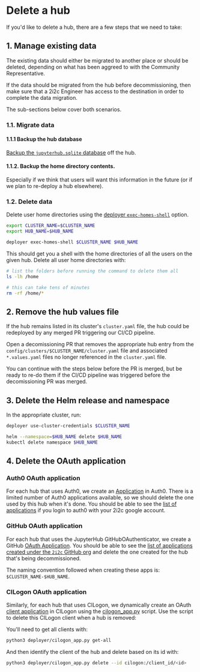 # Delete a hub

If you'd like to delete a hub, there are a few steps that we need to take:

## 1. Manage existing data

The existing data should either be migrated to another place or should be deleted, depending on what has been aggreed to with the Community Representative.

If the data should be migrated from the hub before decommissioning, then make sure that a 2i2c Engineer has access to the destination in order to complete the data migration.

The sub-sections below cover both scenarios.

### 1.1. Migrate data

#### 1.1.1 Backup the hub database

[Backup the `jupyterhub.sqlite` database](https://infrastructure.2i2c.org/en/latest/howto/hubs/move-hub.html#transfer-the-jupyterhub-database) off the hub.

#### 1.1.2. Backup the home directory contents.

Especially if we think that users will want this information in the future (or if we plan to re-deploy a hub elsewhere).

### 1.2. Delete data

Delete user home directories using the [deployer `exec-homes-shell`](https://github.com/2i2c-org/infrastructure/blob/master/deployer/README.md#exec-homes-shell) option.

```bash
export CLUSTER_NAME=$CLUSTER_NAME
export HUB_NAME=$HUB_NAME
```

```bash
deployer exec-homes-shell $CLUSTER_NAME $HUB_NAME
```

This should get you a shell with the home directories of all the users on the given hub. Delete all user home directories with:

```bash
# list the folders before running the command to delete them all
ls -lh /home

# this can take tens of minutes
rm -rf /home/*
```

## 2. Remove the hub values file

If the hub remains listed in its cluster's `cluster.yaml` file, the hub could be
redeployed by any merged PR triggering our CI/CD pipeline.

Open a decomissioning PR that removes the appropriate hub entry from the
`config/clusters/$CLUSTER_NAME/cluster.yaml` file and associated
`*.values.yaml` files no longer referenced in the `cluster.yaml` file.

You can continue with the steps below before the PR is merged, but be ready to
re-do them if the CI/CD pipeline was triggered before the decomissioning PR was
merged.

## 3. Delete the Helm release and namespace

In the appropriate cluster, run:

```bash
deployer use-cluster-credentials $CLUSTER_NAME

helm --namespace=$HUB_NAME delete $HUB_NAME
kubectl delete namespace $HUB_NAME
```

## 4. Delete the OAuth application

### Auth0 OAuth application

For each hub that uses Auth0, we create an [Application](https://auth0.com/docs/applications) in Auth0.  There is a limited number of Auth0 applications available, so we should delete the one used by this hub when it's done. You should be able to see the [list of applications](https://manage.auth0.com/dashboard/us/2i2c/applications) if you login to auth0 with your 2i2c google account.

### GitHub OAuth application

For each hub that uses the JupyterHub GitHubOAuthenticator, we create a GitHub [OAuth Application](https://docs.github.com/en/developers/apps/building-oauth-apps/creating-an-oauth-app). You should be able to see the [list of applications created under the `2i2c` GitHub org](https://github.com/organizations/2i2c-org/settings/applications) and delete the one created for the hub that's being decommissioned.

The naming convention followed when creating these apps is: `$CLUSTER_NAME-$HUB_NAME`.

### CILogon OAuth application

Similarly, for each hub that uses CILogon, we dynamically create an OAuth [client application](https://cilogon.github.io/oa4mp/server/manuals/dynamic-client-registration.html) in CILogon using the [cilogon_app.py](https://github.com/2i2c-org/infrastructure/blob/HEAD/deployer/cilogon_app.py)
script. Use the script to delete this CILogon client when a hub is removed:

You'll need to get all clients with:

```bash
python3 deployer/cilogon_app.py get-all
```

And then identify the client of the hub and delete based on its id with:

```bash
python3 deployer/cilogon_app.py delete --id cilogon:/client_id/<id>
```
